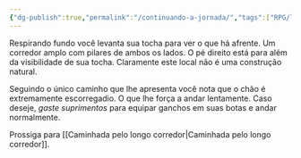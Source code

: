 ```yaml
---
{"dg-publish":true,"permalink":"/continuando-a-jornada/","tags":["RPG/livro-jogo/Aasthar/story-points"],"created":"2024-12-29T13:09:48.524-05:00","updated":"2025-01-08T16:14:25.647-05:00"}
---
```



Respirando fundo você levanta sua tocha para ver o que há afrente. Um corredor amplo com pilares de ambos os lados. O pé direito está para além da visibilidade de sua tocha. Claramente este local não é uma construção natural.

Seguindo o único caminho que lhe apresenta você nota que o chão é extremamente escorregadio. O que lhe força a andar lentamente. Caso deseje, *gaste suprimentos* para equipar ganchos em suas botas e andar normalmente.

Prossiga para [[Caminhada pelo longo corredor\|Caminhada pelo longo corredor]].
